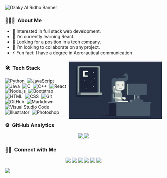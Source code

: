 ![Dzaky Al Ridho Banner](https://i.imgur.com/DzPmBIP.jpg)


<!-- ## 👋 &nbsp;Hey there! I'm Dzaky -->

### 👨🏻‍💻 &nbsp;About Me

- 🧐 Interested in full stack web development.
- 🌱 I’m currently learning React.
- 💼 Looking for a position in a tech company.
- 👯 I’m looking to collaborate on any project.
- ⚡ Fun fact: I have a degree in Aeronautical communication

<img alt="Night Coding" src="https://raw.githubusercontent.com/AVS1508/AVS1508/master/assets/Night-Coding.gif" align="right"/>

### 🛠 &nbsp;Tech Stack

![Python](https://img.shields.io/badge/-Python-05122A?style=flat&logo=python)&nbsp;
![JavaScript](https://img.shields.io/badge/-JavaScript-05122A?style=flat&logo=javascript)&nbsp;
![Java](https://img.shields.io/badge/-Java-05122A?style=flat&logo=Java&logoColor=FFA518)&nbsp;
![C](https://img.shields.io/badge/-C-05122A?style=flat&logo=C&logoColor=A8B9CC)&nbsp;
![C++](https://img.shields.io/badge/-C++-05122A?style=flat&logo=C%2B%2B&logoColor=00599C)&nbsp;
![React](https://img.shields.io/badge/-React-05122A?style=flat&logo=react)&nbsp;
![Node.js](https://img.shields.io/badge/-Node.js-05122A?style=flat&logo=node.js)&nbsp;
![Bootstrap](https://img.shields.io/badge/-Bootstrap-05122A?style=flat&logo=bootstrap&logoColor=563D7C)\
![HTML](https://img.shields.io/badge/-HTML-05122A?style=flat&logo=HTML5)&nbsp;
![CSS](https://img.shields.io/badge/-CSS-05122A?style=flat&logo=CSS3&logoColor=1572B6)&nbsp;
![Git](https://img.shields.io/badge/-Git-05122A?style=flat&logo=git)&nbsp;
![GitHub](https://img.shields.io/badge/-GitHub-05122A?style=flat&logo=github)&nbsp;
![Markdown](https://img.shields.io/badge/-Markdown-05122A?style=flat&logo=markdown)\
![Visual Studio Code](https://img.shields.io/badge/-Visual%20Studio%20Code-05122A?style=flat&logo=visual-studio-code&logoColor=007ACC)&nbsp;
![Illustrator](https://img.shields.io/badge/-Illustrator-05122A?style=flat&logo=adobe-illustrator)&nbsp;
![Photoshop](https://img.shields.io/badge/-Photoshop-05122A?style=flat&logo=adobe-photoshop)&nbsp;

### ⚙️ &nbsp;GitHub Analytics

<p align="center">
<a href="https://github.com/AVS1508">
  <img height="180em" src="https://github-readme-stats-eight-theta.vercel.app/api?username=DZAKYALR&show_icons=true&theme=algolia&include_all_commits=true&count_private=true"/>
  <img height="180em" src="https://github-readme-stats-eight-theta.vercel.app/api/top-langs/?username=DZAKYALR&layout=compact&langs_count=8&theme=algolia"/>
</a>
</p>

### 🤝🏻 &nbsp;Connect with Me

<p align="center">
<a href="https://linkedin.com/in/dzaky-al-r-4525161a0"><img src="https://img.shields.io/badge/-Dzaky%20Al%20Ridho-0077B5?style=flat&logo=Linkedin&logoColor=white"/></a>
<a href="mailto:dzakyalr@gmail.com"><img src="https://img.shields.io/badge/-dzakyalr@gmail.com-D14836?style=flat&logo=Gmail&logoColor=white"/></a>
<a href="https://instagram.com/dzakyalr"><img src="https://img.shields.io/badge/-@dzakyalr-E4405F?style=flat&logo=Instagram&logoColor=white"/></a>
<a href="https://facebook.com/dzakyal010"><img src="https://img.shields.io/badge/-@dzakyal010-1877F2?style=flat&logo=Facebook&logoColor=white"/></a>
<a href="https://www.pinterest.ca/dzakyalr"><img src="https://img.shields.io/badge/-@dzakyalr-BD081C?style=flat&logo=Pinterest&logoColor=white"/></a>
<a href="https://www.twitter.com/dzakyalr"><img src="https://img.shields.io/badge/-@dzakyalr-1769FF?style=flat&logo=Twitter&logoColor=white"/></a>
</p>


![](https://komarev.com/ghpvc/?username=DZAKYALR&color=green)
